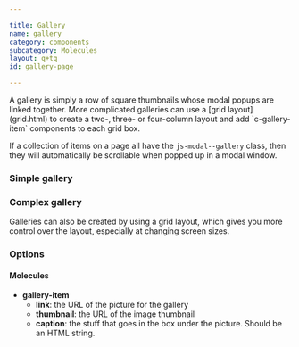 ```yaml
---

title: Gallery
name: gallery
category: components
subcategory: Molecules
layout: q+tq
id: gallery-page

---
```


<p class="lead">A gallery is simply a row of square thumbnails whose modal popups are linked together. More complicated galleries can use a [grid layout](grid.html) to create a two-, three- or four-column layout and add `c-gallery-item` components to each grid box.</p>

If a collection of items on a page all have the `js-modal--gallery` class, then they will automatically be scrollable when popped up in a modal window.

### Simple gallery

<script>
component("gallery-item", {
  "type": "landscape",
  "link": "http://lorempixel.com/1120/840/food/1",
  "thumbnail": "http://lorempixel.com/374/280/food/1"
})+
component("gallery-item", {
  "type": "landscape",
  "link": "http://lorempixel.com/1920/640/food/4",
  "thumbnail": "http://lorempixel.com/374/280/food/4",
  "caption": "<p>The University is in the middle of an unprecedented period of expansion and renewal.</p>"
})+
component("gallery-item", {
  "type": "portrait",
  "link": "http://lorempixel.com/840/1120/food/9",
  "thumbnail": "http://lorempixel.com/280/374/food/9",
  "caption": "<p>The University is in the middle of an unprecedented period of expansion and renewal.</p>"
})+
component("gallery-item", {
  "type": "portrait",
  "link": "http://lorempixel.com/640/1920/food/6",
  "thumbnail": "http://lorempixel.com/280/374/food/6"
})+
component("gallery-item", {
  "type": "portrait",
  "link": "http://lorempixel.com/1920/1920/food/7",
  "thumbnail": "http://lorempixel.com/280/374/food/7",
  "caption": "<p>Our investment in new colleges mean it has never been a better time to join our student body or research groups at York.</p>"
});

</script>

### Complex gallery

Galleries can also be created by using a grid layout, which gives you more control over the layout, especially at changing screen sizes.

<script>
var g1 = {
  "gallery-item": {
    "link": "http://lorempixel.com/1280/1280/food/1",
    "thumbnail": "http://lorempixel.com/280/280/food/1",
    "caption": "<p>The University is in the middle of an unprecedented period of expansion and renewal.</p>"
  }
};
var g2 = {
  "gallery-item": {
    "link": "http://lorempixel.com/1280/1280/food/4",
    "thumbnail": "http://lorempixel.com/280/280/food/4"
  }
};
var g3 = {
  "gallery-item": {
    "link": "http://lorempixel.com/1280/1280/food/7",
    "thumbnail": "http://lorempixel.com/280/280/food/7",
    "caption": "<p>Our investment in new colleges mean it has never been a better time to join our student body or research groups at York.</p>"
  }
};
component("grid", { "atoms": [
  { "grid-row": { "atoms": [
    { "grid-box": { "size": "third o-grid__box--full@medium", "atoms": g1 } },
    { "grid-box": { "size": "third o-grid__box--half@medium", "atoms": g2 } },
    { "grid-box": { "size": "third o-grid__box--half@medium", "atoms": g3 } }
  ] } },
  { "grid-row": { "atoms": [
    { "grid-box": { "size": "third o-grid__box--half@medium", "atoms": g2 } },
    { "grid-box": { "size": "third o-grid__box--quarter@medium", "atoms": g3 } },
    { "grid-box": { "size": "third o-grid__box--quarter@medium", "atoms": g1 } }
  ] } },
  { "grid-row": { "atoms": [
    { "grid-box": { "size": "third o-grid__box--full@medium", "atoms": g3 } },
    { "grid-box": { "size": "third o-grid__box--full@medium", "atoms": g2 } },
    { "grid-box": { "size": "third o-grid__box--full@medium", "atoms": g1 } }
  ] } }
] });

</script>


### Options

#### Molecules


* **gallery-item**
  * **link**: the URL of the picture for the gallery
  * **thumbnail**: the URL of the image thumbnail
  * **caption**: the stuff that goes in the box under the picture. Should be an HTML string.
